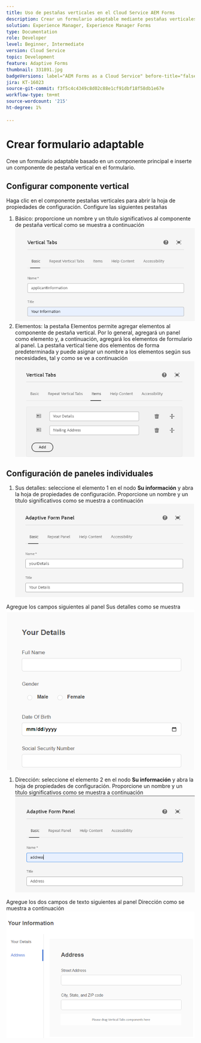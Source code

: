 ```yaml
---
title: Uso de pestañas verticales en el Cloud Service AEM Forms
description: Crear un formulario adaptable mediante pestañas verticales
solution: Experience Manager, Experience Manager Forms
type: Documentation
role: Developer
level: Beginner, Intermediate
version: Cloud Service
topic: Development
feature: Adaptive Forms
thumbnail: 331891.jpg
badgeVersions: label="AEM Forms as a Cloud Service" before-title="false"
jira: KT-16023
source-git-commit: f3f5c4c4349c8d02c88e1cf91dbf18f58db1e67e
workflow-type: tm+mt
source-wordcount: '215'
ht-degree: 1%

---
```



# Crear formulario adaptable

Cree un formulario adaptable basado en un componente principal e inserte un componente de pestaña vertical en el formulario.

## Configurar componente vertical

Haga clic en el componente pestañas verticales para abrir la hoja de propiedades de configuración. Configure las siguientes pestañas

1. Básico: proporcione un nombre y un título significativos al componente de pestaña vertical como se muestra a continuación
   ![tabulaciones verticales-1](assets/vertical-tabs-1.png)
1. Elementos: la pestaña Elementos permite agregar elementos al componente de pestaña vertical. Por lo general, agregará un panel como elemento y, a continuación, agregará los elementos de formulario al panel. La pestaña vertical tiene dos elementos de forma predeterminada y puede asignar un nombre a los elementos según sus necesidades, tal y como se ve a continuación
   ![fichas verticales-2](assets/vertical-tabs-2.png)

## Configuración de paneles individuales

1. Sus detalles: seleccione el elemento 1 en el nodo **Su información** y abra la hoja de propiedades de configuración. Proporcione un nombre y un título significativos como se muestra a continuación
   ![tabulaciones verticales-3](assets/vertical-tabs-3.png)

Agregue los campos siguientes al panel Sus detalles como se muestra
![fichas verticales-4](assets/vertical-tabs-4.png)

1. Dirección: seleccione el elemento 2 en el nodo **Su información** y abra la hoja de propiedades de configuración. Proporcione un nombre y un título significativos como se muestra a continuación
   ![fichas verticales-6](assets/vertical-tabs-6.png)

Agregue los dos campos de texto siguientes al panel Dirección como se muestra a continuación
![tabulaciones verticales-5](assets/vertical-tabs-5.png)
